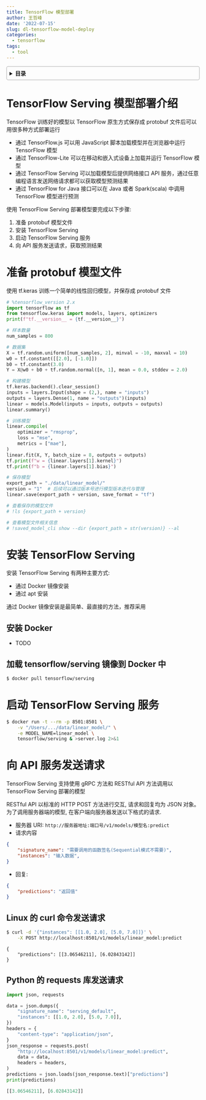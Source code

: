 ```yaml
---
title: TensorFlow 模型部署
author: 王哲峰
date: '2022-07-15'
slug: dl-tensorflow-model-deploy
categories:
  - tensorflow
tags:
  - tool
---
```


<style>
details {
    border: 1px solid #aaa;
    border-radius: 4px;
    padding: .5em .5em 0;
}
summary {
    font-weight: bold;
    margin: -.5em -.5em 0;
    padding: .5em;
}
details[open] {
    padding: .5em;
}
details[open] summary {
    border-bottom: 1px solid #aaa;
    margin-bottom: .5em;
}
img {
    pointer-events: none;
}
</style>

<details><summary>目录</summary><p>

- [TensorFlow Serving 模型部署介绍](#tensorflow-serving-模型部署介绍)
- [准备 protobuf 模型文件](#准备-protobuf-模型文件)
- [安装 TensorFlow Serving](#安装-tensorflow-serving)
  - [安装 Docker](#安装-docker)
  - [加载 tensorflow/serving 镜像到 Docker 中](#加载-tensorflowserving-镜像到-docker-中)
- [启动 TensorFlow Serving 服务](#启动-tensorflow-serving-服务)
- [向 API 服务发送请求](#向-api-服务发送请求)
  - [Linux 的 curl 命令发送请求](#linux-的-curl-命令发送请求)
  - [Python 的 requests 库发送请求](#python-的-requests-库发送请求)
</p></details><p></p>


# TensorFlow Serving 模型部署介绍

TensorFlow 训练好的模型以 TensorFlow 原生方式保存成 protobuf 文件后可以用很多种方式部署运行

* 通过 TensorFlow.js 可以用 JavaScript 脚本加载模型并在浏览器中运行 TensorFlow 模型
* 通过 TensorFlow-Lite 可以在移动和嵌入式设备上加载并运行 TensorFlow 模型
* 通过 TensorFlow Serving 可以加载模型后提供网络接口 API 服务，通过任意编程语言发送网络请求都可以获取模型预测结果
* 通过 TensorFlow for Java 接口可以在 Java 或者 Spark(scala) 中调用 TensorFlow 模型进行预测

使用 TensorFlow Serving 部署模型要完成以下步骤:

1. 准备 protobuf 模型文件
2. 安装 TensorFlow Serving 
3. 启动 TensorFlow Serving 服务
4. 向 API 服务发送请求，获取预测结果

# 准备 protobuf 模型文件

使用 tf.keras 训练一个简单的线性回归模型，并保存成 protobuf 文件

```python
# %tensorflow_version 2.x
import tensorflow as tf
from tensorflow.keras import models, layers, optimizers
print(f"tf.__version__ = {tf.__version__}")

# 样本数量
num_samples = 800

# 数据集
X = tf.random.uniform([num_samples, 2], minval = -10, maxval = 10)
w0 = tf.constant([[2.0], [-1.0]])
b0 = tf.constant(3.0)
Y = X@w0 + b0 + tf.random.normal([n, 1], mean = 0.0, stddev = 2.0)

# 构建模型
tf.keras.backend().clear_session()
inputs = layers.Input(shape = (2,), name = "inputs")
outputs = layers.Dense(1, name = "outputs")(inputs)
linear = models.Model(inputs = inputs, outputs = outputs)
linear.summary()

# 训练模型
linear.compile(
    optimizer = "rmsprop",
    loss = "mse",
    metrics = ["mae"],
)
linear.fit(X, Y, batch_size = 8, outputs = outputs)
tf.print(f"w = {linear.layers[1].kernel}")
tf.print(f"b = {linear.layers[1].bias}")

# 保存模型
export_path = "./data/linear_model/"
version = "1"  # 后续可以通过版本号进行模型版本迭代与管理
linear.save(export_path + version, save_format = "tf")

# 查看保存的模型文件
# !ls {export_path + version} 

# 查看模型文件相关信息
# !saved_model_cli show --dir {export_path = str(version)} --al
```

# 安装 TensorFlow Serving

安装 TensorFlow Serving 有两种主要方式: 

* 通过 Docker 镜像安装
* 通过 apt 安装

通过 Docker 镜像安装是最简单、最直接的方法，推荐采用

## 安装 Docker

* TODO

## 加载 tensorflow/serving 镜像到 Docker 中

```bash
$ docker pull tensorflow/serving
```

# 启动 TensorFlow Serving 服务

```bash
$ docker run -t --rm -p 8501:8501 \
    -v "/Users/.../data/linear_model/" \
    -e MODEL_NAME=linear_model \
    tensorflow/serving & >server.log 2>&1
```

# 向 API 服务发送请求

TensorFlow Serving 支持使用 gRPC 方法和 RESTful API 方法调用以 TensorFlow Serving 部署的模型

RESTful API 以标准的 HTTP POST 方法进行交互, 请求和回复均为 JSON 对象。
为了调用服务器端的模型, 在客户端向服务器发送以下格式的请求.

- 服务器 URI: ``http://服务器地址:端口号/v1/models/模型名:predict``
- 请求内容

```json
{
    "signature_name": "需要调用的函数签名(Sequential模式不需要)",
    "instances": "输入数据",
}
```

- 回复:

```json
{
    "predictions": "返回值"
}
```

## Linux 的 curl 命令发送请求

```bash
$ curl -d '{"instances": [[1.0, 2.0], [5.0, 7.0]]}' \
    -X POST http://localhost:8501/v1/models/linear_model:predict
```

```
{
    "predictions": [[3.06546211], [6.02843142]]
}
```

## Python 的 requests 库发送请求

```python
import json, requests

data = json.dumps({
    "signature_name": "serving_default",
    "instances": [[1.0, 2.0], [5.0, 7.0]],
})
headers = {
    "content-type": "application/json",
}
json_response = requests.post(
    "http://localhost:8501/v1/models/linear_model:predict",
    data = data,
    headers = headers,
)
predictions = json.loads(json_response.text)["predictions"]
print(predictions)

[[3.06546211], [6.02843142]] 
```
